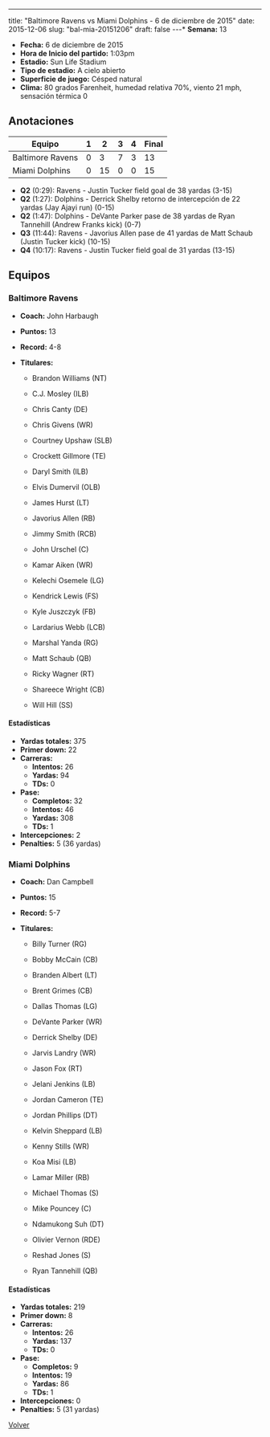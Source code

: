 ---
title: "Baltimore Ravens vs Miami Dolphins - 6 de diciembre de 2015"
date: 2015-12-06
slug: "bal-mia-20151206"
draft: false
---* **Semana:** 13
* **Fecha:** 6 de diciembre de 2015
* **Hora de Inicio del partido:** 1:03pm
* **Estadio:** Sun Life Stadium
* **Tipo de estadio:** A cielo abierto
* **Superficie de juego:** Césped natural
* **Clima:** 80 grados Farenheit, humedad relativa 70%, viento 21 mph, sensación térmica 0




## Anotaciones
| Equipo | 1 | 2 | 3 | 4 | Final |
|--------|---|---|---|---|-------|
| Baltimore Ravens  | 0 | 3 | 7 | 3  | 13 |
| Miami Dolphins  | 0 | 15 | 0 | 0  | 15 |
* **Q2** (0:29): Ravens - Justin Tucker field goal de 38 yardas (3-15)
* **Q2** (1:27): Dolphins - Derrick Shelby retorno de intercepción de 22 yardas (Jay Ajayi run) (0-15)
* **Q2** (1:47): Dolphins - DeVante Parker pase de 38 yardas de Ryan Tannehill (Andrew Franks kick) (0-7)
* **Q3** (11:44): Ravens - Javorius Allen pase de 41 yardas de Matt Schaub (Justin Tucker kick) (10-15)
* **Q4** (10:17): Ravens - Justin Tucker field goal de 31 yardas (13-15)


## Equipos


### Baltimore Ravens
* **Coach:** John Harbaugh
* **Puntos:** 13
* **Record:** 4-8
* **Titulares:** 

  * Brandon Williams (NT) 

  * C.J. Mosley (ILB) 

  * Chris Canty (DE) 

  * Chris Givens (WR) 

  * Courtney Upshaw (SLB) 

  * Crockett Gillmore (TE) 

  * Daryl Smith (ILB) 

  * Elvis Dumervil (OLB) 

  * James Hurst (LT) 

  * Javorius Allen (RB) 

  * Jimmy Smith (RCB) 

  * John Urschel (C) 

  * Kamar Aiken (WR) 

  * Kelechi Osemele (LG) 

  * Kendrick Lewis (FS) 

  * Kyle Juszczyk (FB) 

  * Lardarius Webb (LCB) 

  * Marshal Yanda (RG) 

  * Matt Schaub (QB) 

  * Ricky Wagner (RT) 

  * Shareece Wright (CB) 

  * Will Hill (SS) 

#### Estadísticas
* **Yardas totales:** 375
* **Primer down:** 22
* **Carreras:**
  * **Intentos:** 26
  * **Yardas:** 94
  * **TDs:** 0
* **Pase:**
  * **Completos:** 32
  * **Intentos:** 46
  * **Yardas:** 308
  * **TDs:** 1
* **Intercepciones:** 2
* **Penalties:** 5 (36 yardas)

### Miami Dolphins
* **Coach:** Dan Campbell
* **Puntos:** 15
* **Record:** 5-7
* **Titulares:** 

  * Billy Turner (RG) 

  * Bobby McCain (CB) 

  * Branden Albert (LT) 

  * Brent Grimes (CB) 

  * Dallas Thomas (LG) 

  * DeVante Parker (WR) 

  * Derrick Shelby (DE) 

  * Jarvis Landry (WR) 

  * Jason Fox (RT) 

  * Jelani Jenkins (LB) 

  * Jordan Cameron (TE) 

  * Jordan Phillips (DT) 

  * Kelvin Sheppard (LB) 

  * Kenny Stills (WR) 

  * Koa Misi (LB) 

  * Lamar Miller (RB) 

  * Michael Thomas (S) 

  * Mike Pouncey (C) 

  * Ndamukong Suh (DT) 

  * Olivier Vernon (RDE) 

  * Reshad Jones (S) 

  * Ryan Tannehill (QB) 

#### Estadísticas
* **Yardas totales:** 219
* **Primer down:** 8
* **Carreras:**
  * **Intentos:** 26
  * **Yardas:** 137
  * **TDs:** 0
* **Pase:**
  * **Completos:** 9
  * **Intentos:** 19
  * **Yardas:** 86
  * **TDs:** 1
* **Intercepciones:** 0
* **Penalties:** 5 (31 yardas)


[Volver](/historia/2015)
